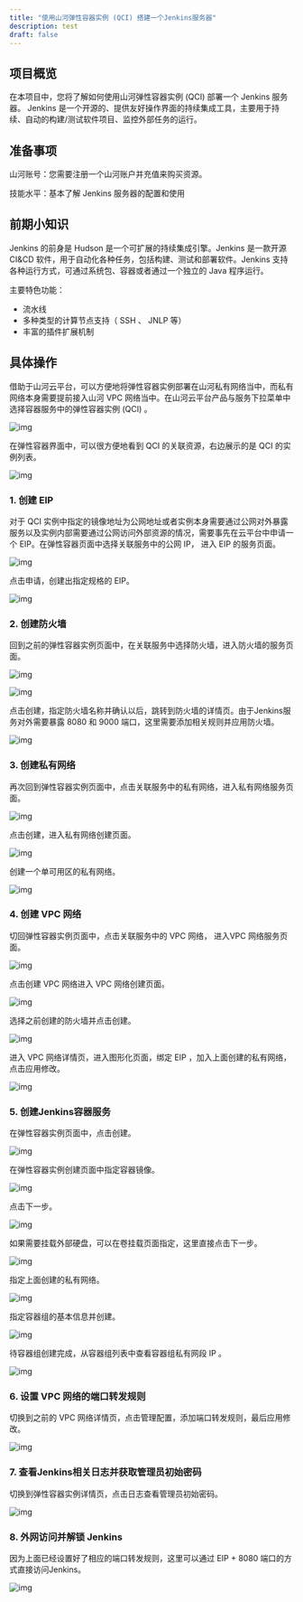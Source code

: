 ```yaml
---
title: "使用山河弹性容器实例 (QCI) 搭建一个Jenkins服务器"
description: test
draft: false
---
```


## 项目概览

在本项目中，您将了解如何使用山河弹性容器实例 (QCI) 部署一个 Jenkins 服务器。 Jenkins 是一个开源的、提供友好操作界面的持续集成工具，主要用于持续、自动的构建/测试软件项目、监控外部任务的运行。

## 准备事项

山河账号：您需要注册一个山河账户并充值来购买资源。

技能水平：基本了解 Jenkins 服务器的配置和使用

## 前期小知识

Jenkins 的前身是 Hudson 是一个可扩展的持续集成引擎。Jenkins 是一款开源 CI&CD 软件，用于自动化各种任务，包括构建、测试和部署软件。Jenkins 支持各种运行方式，可通过系统包、容器或者通过一个独立的 Java 程序运行。

主要特色功能：

- 流水线
- 多种类型的计算节点支持（ SSH 、 JNLP 等）
- 丰富的插件扩展机制

## 具体操作

借助于山河云平台，可以方便地将弹性容器实例部署在山河私有网络当中，而私有网络本身需要提前接入山河 VPC 网络当中。在山河云平台产品与服务下拉菜单中选择容器服务中的弹性容器实例 (QCI) 。

![img](../Build-Jenkins.assets/ksnip_20201122-152209.png)

在弹性容器界面中，可以很方便地看到 QCI 的关联资源，右边展示的是 QCI 的实例列表。

![img](../Build-Jenkins.assets/ksnip_20201122-153125.png)


### 1. 创建 EIP

对于 QCI 实例中指定的镜像地址为公网地址或者实例本身需要通过公网对外暴露服务以及实例内部需要通过公网访问外部资源的情况，需要事先在云平台中申请一个 EIP。在弹性容器页面中选择关联服务中的公网 IP， 进入 EIP 的服务页面。

![img](../Build-Jenkins.assets/ksnip_20201122-154457.png)

点击申请，创建出指定规格的 EIP。

![img](../Build-Jenkins.assets/ksnip_20201122-154827.png)

### 2. 创建防火墙

回到之前的弹性容器实例页面中，在关联服务中选择防火墙，进入防火墙的服务页面。

![img](../Build-Jenkins.assets/ksnip_20201122-155246.png)

![img](../Build-Jenkins.assets/ksnip_20201122-155407.png)

点击创建，指定防火墙名称并确认以后，跳转到防火墙的详情页。由于Jenkins服务对外需要暴露 8080 和 9000 端口，这里需要添加相关规则并应用防火墙。

![img](../Build-Jenkins.assets/ksnip_20201122-155859.png)

### 3. 创建私有网络

再次回到弹性容器实例页面中，点击关联服务中的私有网络，进入私有网络服务页面。

![img](../Build-Jenkins.assets/ksnip_20201122-161214.png)

点击创建，进入私有网络创建页面。

![img](../Build-Jenkins.assets/ksnip_20201122-161214.png)

创建一个单可用区的私有网络。

![img](../Build-Jenkins.assets/ksnip_20201122-161614.png)

### 4. 创建 VPC 网络

切回弹性容器实例页面中，点击关联服务中的 VPC 网络， 进入VPC 网络服务页面。

![img](../Build-Jenkins.assets/ksnip_20201122-152647.png)

点击创建 VPC 网络进入 VPC 网络创建页面。

![img](../Build-Jenkins.assets/ksnip_20201122-153608.png)

选择之前创建的防火墙并点击创建。

![img](../Build-Jenkins.assets/ksnip_20201122-160638.png)

进入 VPC 网络详情页，进入图形化页面，绑定 EIP ，加入上面创建的私有网络，点击应用修改。

![img](../Build-Jenkins.assets/ksnip_20201122-162123.png)

### 5. 创建Jenkins容器服务

在弹性容器实例页面中，点击创建。

![img](../Build-Jenkins.assets/ksnip_20201122-162547.png)

在弹性容器实例创建页面中指定容器镜像。

![img](../Build-Jenkins.assets/ksnip_20201122-163431.png)

点击下一步。

![img](../Build-Jenkins.assets/ksnip_20201211-135657.png)

如果需要挂载外部硬盘，可以在卷挂载页面指定，这里直接点击下一步。

![img](../Build-Jenkins.assets/ksnip_20201122-165257.png)

指定上面创建的私有网络。

![img](../Build-Jenkins.assets/ksnip_20201122-165438.png)

指定容器组的基本信息并创建。

![img](../Build-Jenkins.assets/ksnip_20201122-165612.png)

待容器组创建完成，从容器组列表中查看容器组私有网段 IP 。

![img](../Build-Jenkins.assets/ksnip_20201122-170802.png)

### 6. 设置 VPC 网络的端口转发规则

切换到之前的 VPC 网络详情页，点击管理配置，添加端口转发规则，最后应用修改。

![img](../Build-Jenkins.assets/ksnip_20201122-170956.png)

### 7. 查看Jenkins相关日志并获取管理员初始密码

切换到弹性容器实例详情页，点击日志查看管理员初始密码。

![img](../Build-Jenkins.assets/ksnip_20201122-171740.png)

### 8. 外网访问并解锁 Jenkins

因为上面已经设置好了相应的端口转发规则，这里可以通过 EIP + 8080 端口的方式直接访问Jenkins。

![img](../Build-Jenkins.assets/ksnip_20201122-171940.png)


